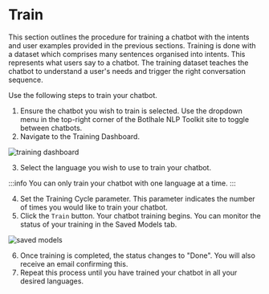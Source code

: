 # Train

This section outlines the procedure for training a chatbot with the intents and user examples provided in the previous sections. Training is done with a dataset which comprises many sentences organised into intents. This represents what users say to a chatbot. The training dataset teaches the chatbot to understand a user's needs and trigger the right conversation sequence.

Use the following steps to train your chatbot.

1. Ensure the chatbot you wish to train is selected. Use the dropdown menu in the top-right corner of the Botlhale NLP Toolkit site to toggle between chatbots.
2. Navigate to the Training Dashboard.

![training dashboard](https://botlhale-ai-assets.s3.amazonaws.com/doc-imgs/training-dashboard.png)

3. Select the language you wish to use to train your chatbot.

:::info
You can only train your chatbot with one language at a time.
:::

4. Set the Training Cycle parameter. This parameter indicates the number of times you would like to train your chatbot.
5. Click the `Train` button. Your chatbot training begins. You can monitor the status of your training in the Saved Models tab.

![saved models](https://botlhale-ai-assets.s3.amazonaws.com/doc-imgs/training-in-progress.png)

6. Once training is completed, the status changes to "Done". You will also receive an email confirming this. 
7. Repeat this process until you have trained your chatbot in all your desired languages.


